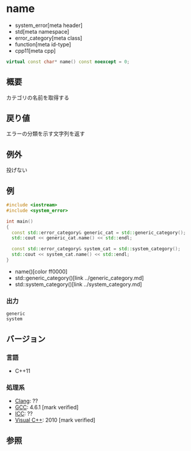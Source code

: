 # name
* system_error[meta header]
* std[meta namespace]
* error_category[meta class]
* function[meta id-type]
* cpp11[meta cpp]

```cpp
virtual const char* name() const noexcept = 0;
```

## 概要
カテゴリの名前を取得する


## 戻り値
エラーの分類を示す文字列を返す


## 例外
投げない


## 例
```cpp example
#include <iostream>
#include <system_error>

int main()
{
  const std::error_category& generic_cat = std::generic_category();
  std::cout << generic_cat.name() << std::endl;

  const std::error_category& system_cat = std::system_category();
  std::cout << system_cat.name() << std::endl;
}
```
* name()[color ff0000]
* std::generic_category()[link ../generic_category.md]
* std::system_category()[link ../system_category.md]

### 出力
```
generic
system
```

## バージョン
### 言語
- C++11

### 処理系
- [Clang](/implementation.md#clang): ??
- [GCC](/implementation.md#gcc): 4.6.1 [mark verified]
- [ICC](/implementation.md#icc): ??
- [Visual C++](/implementation.md#visual_cpp): 2010 [mark verified]


## 参照
